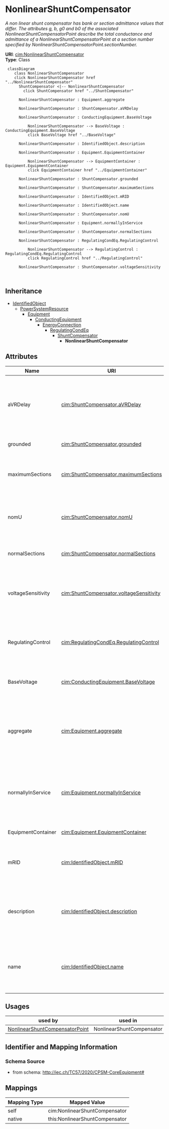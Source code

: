 # NonlinearShuntCompensator


_A non linear shunt compensator has bank or section admittance values that differ. The attributes g, b, g0 and b0 of the associated NonlinearShuntCompensatorPoint describe the total conductance and admittance of a NonlinearShuntCompensatorPoint at a section number specified by NonlinearShuntCompensatorPoint.sectionNumber._





**URI**: [cim:NonlinearShuntCompensator](http://iec.ch/TC57/CIM100#NonlinearShuntCompensator)<br />
**Type**: Class




```mermaid
 classDiagram
    class NonlinearShuntCompensator
    click NonlinearShuntCompensator href "../NonlinearShuntCompensator"
      ShuntCompensator <|-- NonlinearShuntCompensator
        click ShuntCompensator href "../ShuntCompensator"
      
      NonlinearShuntCompensator : Equipment.aggregate
        
      NonlinearShuntCompensator : ShuntCompensator.aVRDelay
        
      NonlinearShuntCompensator : ConductingEquipment.BaseVoltage
        
          NonlinearShuntCompensator --> BaseVoltage : ConductingEquipment.BaseVoltage
          click BaseVoltage href "../BaseVoltage"
        
      NonlinearShuntCompensator : IdentifiedObject.description
        
      NonlinearShuntCompensator : Equipment.EquipmentContainer
        
          NonlinearShuntCompensator --> EquipmentContainer : Equipment.EquipmentContainer
          click EquipmentContainer href "../EquipmentContainer"
        
      NonlinearShuntCompensator : ShuntCompensator.grounded
        
      NonlinearShuntCompensator : ShuntCompensator.maximumSections
        
      NonlinearShuntCompensator : IdentifiedObject.mRID
        
      NonlinearShuntCompensator : IdentifiedObject.name
        
      NonlinearShuntCompensator : ShuntCompensator.nomU
        
      NonlinearShuntCompensator : Equipment.normallyInService
        
      NonlinearShuntCompensator : ShuntCompensator.normalSections
        
      NonlinearShuntCompensator : RegulatingCondEq.RegulatingControl
        
          NonlinearShuntCompensator --> RegulatingControl : RegulatingCondEq.RegulatingControl
          click RegulatingControl href "../RegulatingControl"
        
      NonlinearShuntCompensator : ShuntCompensator.voltageSensitivity
        
      
```





## Inheritance
* [IdentifiedObject](IdentifiedObject.md)
    * [PowerSystemResource](PowerSystemResource.md)
        * [Equipment](Equipment.md)
            * [ConductingEquipment](ConductingEquipment.md)
                * [EnergyConnection](EnergyConnection.md)
                    * [RegulatingCondEq](RegulatingCondEq.md)
                        * [ShuntCompensator](ShuntCompensator.md)
                            * **NonlinearShuntCompensator**



## Attributes


| Name | URI | Cardinality and Range | Description | Inheritance |
| ---  | --- | --- | --- | --- |
| aVRDelay | [cim:ShuntCompensator.aVRDelay](http://iec.ch/TC57/CIM100#ShuntCompensator.aVRDelay) | 0..1 <br />  [Seconds](Seconds.md)  | An automatic voltage regulation delay (AVRDelay) which is the time delay from... | [ShuntCompensator](ShuntCompensator.md) |
| grounded | [cim:ShuntCompensator.grounded](http://iec.ch/TC57/CIM100#ShuntCompensator.grounded) | 0..1 <br />  boolean  | Used for Yn and Zn connections | [ShuntCompensator](ShuntCompensator.md) |
| maximumSections | [cim:ShuntCompensator.maximumSections](http://iec.ch/TC57/CIM100#ShuntCompensator.maximumSections) | 1 <br />  integer  | The maximum number of sections that may be switched in | [ShuntCompensator](ShuntCompensator.md) |
| nomU | [cim:ShuntCompensator.nomU](http://iec.ch/TC57/CIM100#ShuntCompensator.nomU) | 1 <br />  [Voltage](Voltage.md)  | The voltage at which the nominal reactive power may be calculated | [ShuntCompensator](ShuntCompensator.md) |
| normalSections | [cim:ShuntCompensator.normalSections](http://iec.ch/TC57/CIM100#ShuntCompensator.normalSections) | 1 <br />  integer  | The normal number of sections switched in | [ShuntCompensator](ShuntCompensator.md) |
| voltageSensitivity | [cim:ShuntCompensator.voltageSensitivity](http://iec.ch/TC57/CIM100#ShuntCompensator.voltageSensitivity) | 0..1 <br />  [VoltagePerReactivePower](VoltagePerReactivePower.md)  | Voltage sensitivity required for the device to regulate the bus voltage, in v... | [ShuntCompensator](ShuntCompensator.md) |
| RegulatingControl | [cim:RegulatingCondEq.RegulatingControl](http://iec.ch/TC57/CIM100#RegulatingCondEq.RegulatingControl) | 0..1 <br />  [RegulatingControl](RegulatingControl.md)  | The regulating control scheme in which this equipment participates | [RegulatingCondEq](RegulatingCondEq.md) |
| BaseVoltage | [cim:ConductingEquipment.BaseVoltage](http://iec.ch/TC57/CIM100#ConductingEquipment.BaseVoltage) | 0..1 <br />  [BaseVoltage](BaseVoltage.md)  | Base voltage of this conducting equipment | [ConductingEquipment](ConductingEquipment.md) |
| aggregate | [cim:Equipment.aggregate](http://iec.ch/TC57/CIM100#Equipment.aggregate) | 0..1 <br />  boolean  | The aggregate flag provides an alternative way of representing an aggregated ... | [Equipment](Equipment.md) |
| normallyInService | [cim:Equipment.normallyInService](http://iec.ch/TC57/CIM100#Equipment.normallyInService) | 0..1 <br />  boolean  | Specifies the availability of the equipment under normal operating conditions | [Equipment](Equipment.md) |
| EquipmentContainer | [cim:Equipment.EquipmentContainer](http://iec.ch/TC57/CIM100#Equipment.EquipmentContainer) | 0..1 <br />  [EquipmentContainer](EquipmentContainer.md)  | Container of this equipment | [Equipment](Equipment.md) |
| mRID | [cim:IdentifiedObject.mRID](http://iec.ch/TC57/CIM100#IdentifiedObject.mRID) | 1 <br />  string  | Master resource identifier issued by a model authority | [IdentifiedObject](IdentifiedObject.md) |
| description | [cim:IdentifiedObject.description](http://iec.ch/TC57/CIM100#IdentifiedObject.description) | 0..1 <br />  string  | The description is a free human readable text describing or naming the object | [IdentifiedObject](IdentifiedObject.md) |
| name | [cim:IdentifiedObject.name](http://iec.ch/TC57/CIM100#IdentifiedObject.name) | 1 <br />  string  | The name is any free human readable and possibly non unique text naming the o... | [IdentifiedObject](IdentifiedObject.md) |





## Usages

| used by | used in | type | used |
| ---  | --- | --- | --- |
| [NonlinearShuntCompensatorPoint](NonlinearShuntCompensatorPoint.md) | NonlinearShuntCompensator | range | [NonlinearShuntCompensator](NonlinearShuntCompensator.md) |






## Identifier and Mapping Information







### Schema Source


* from schema: http://iec.ch/TC57/2020/CPSM-CoreEquipment#





## Mappings

| Mapping Type | Mapped Value |
| ---  | ---  |
| self | cim:NonlinearShuntCompensator |
| native | this:NonlinearShuntCompensator |




